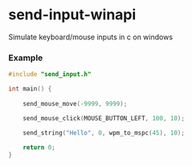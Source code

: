 # send-input-winapi

Simulate keyboard/mouse inputs in c on windows

### Example

```c
#include "send_input.h"

int main() {
    
    send_mouse_move(-9999, 9999);

    send_mouse_click(MOUSE_BUTTON_LEFT, 100, 10);
    
    send_string("Hello", 0, wpm_to_mspc(45), 10);

    return 0;
}
```

